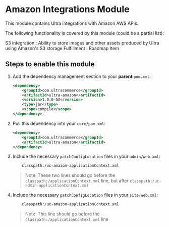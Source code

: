 Amazon Integrations Module
==========================

This module contains Ultra integrations with Amazon AWS APIs.

The following functionality is covered by this module (could be a partial list):

S3 integration : Ability to store images and other assets produced by Ultra using Amazon's S3 storage
Fulfillment : Roadmap Item


## Steps to enable this module

1. Add the dependency management section to your **parent** `pom.xml`:
    ```xml
    <dependency>
        <groupId>com.ultracommerce</groupId>
        <artifactId>ultra-amazon</artifactId>
        <version>1.0.0-GA</version>
        <type>jar</type>
        <scope>compile</scope>
    </dependency>
    ```

2. Pull this dependency into your `core/pom.xml`:
    ```xml
    <dependency>
        <groupId>com.ultracommerce</groupId>
        <artifactId>ultra-amazon</artifactId>
    </dependency>
    ```

3. Include the necessary `patchConfigLocation` files in your `admin/web.xml`:
    ```xml
        classpath:/uc-amazon-applicationContext.xml
    ```
    > Note: These two lines should go before the `classpath:/applicationContext.xml` line, but after `classpath:/uc-admin-applicationContext.xml`

4. Include the necessary `patchConfigLocation` files in your `site/web.xml`:
    ```xml
        classpath:/uc-amazon-applicationContext.xml
    ```
    > Note: This line should go before the `classpath:/applicationContext.xml` line
